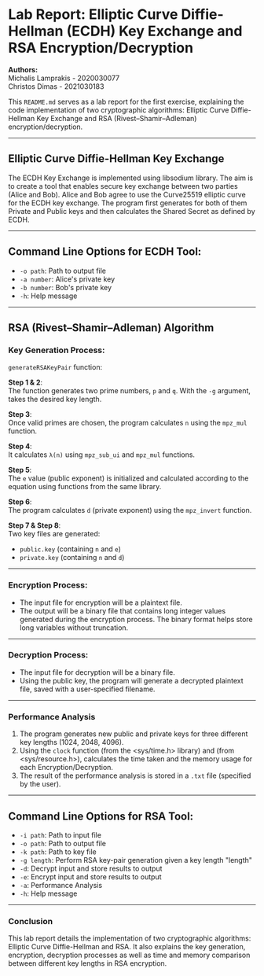 # Lab Report: Elliptic Curve Diffie-Hellman (ECDH) Key Exchange and RSA Encryption/Decryption

**Authors:**  
Michalis Lamprakis - 2020030077  
Christos Dimas     - 2021030183

This `README.md` serves as a lab report for the first exercise, explaining the code implementation of two cryptographic algorithms: Elliptic Curve Diffie-Hellman Key Exchange and RSA (Rivest–Shamir–Adleman) encryption/decryption.

---

## Elliptic Curve Diffie-Hellman Key Exchange

The ECDH Key Exchange is implemented using libsodium library. The aim is to create a tool that
enables secure key exchange between two parties (Alice and Bob). Alice and Bob agree to use the
Curve25519 elliptic curve for the ECDH key exchange. The program first generates for both of them Private and Public keys and then calculates the Shared Secret as defined by ECDH.

---

## Command Line Options for ECDH Tool:

- `-o path`:    Path to output file
- `-a number`:  Alice's private key
- `-b number`:  Bob's private key
- `-h`:         Help message

---

## RSA (Rivest–Shamir–Adleman) Algorithm

### Key Generation Process:

`generateRSAKeyPair` function:

**Step 1 & 2**:  
   The function generates two prime numbers, `p` and `q`. With the `-g` argument, takes the desired key length.

**Step 3**:  
   Once valid primes are chosen, the program calculates `n` using the `mpz_mul` function.

**Step 4**:  
   It calculates `λ(n)` using `mpz_sub_ui` and `mpz_mul` functions.

**Step 5**:  
   The `e` value (public exponent) is initialized and calculated according to the equation using functions from the same library.

**Step 6**:  
   The program calculates `d` (private exponent) using the `mpz_invert` function.

**Step 7 & Step 8**:  
   Two key files are generated:
   - `public.key` (containing `n` and `e`)
   - `private.key` (containing `n` and `d`)

---

### Encryption Process:

- The input file for encryption will be a plaintext file.
- The output will be a binary file that contains long integer values generated during the encryption process. The binary format helps store long variables without truncation.

---

### Decryption Process:

- The input file for decryption will be a binary file.  
- Using the public key, the program will generate a decrypted plaintext file, saved with a user-specified filename.

---

### Performance Analysis

1. The program generates new public and private keys for three different key lengths (1024, 2048, 4096).
2. Using the `clock` function (from the <sys/time.h> library) and (from <sys/resource.h>), calculates the time taken and the memory usage for each Encryption/Decryption.
3. The result of the performance analysis is stored in a `.txt` file (specified by the user).

---

## Command Line Options for RSA Tool:

- `-i path`:    Path to input file
- `-o path`:    Path to output file
- `-k path`:    Path to key file
- `-g length`:  Perform RSA key-pair generation given a key length "length"
- `-d`:         Decrypt input and store results to output
- `-e`:         Encrypt input and store results to output
- `-a`:         Performance Analysis
- `-h`:         Help message

---

### Conclusion

This lab report details the implementation of two cryptographic algorithms: Elliptic Curve Diffie-Hellman and RSA. It also explains the key generation, encryption, decryption processes as well as time and memory comparison between different key lengths in RSA encryption.
